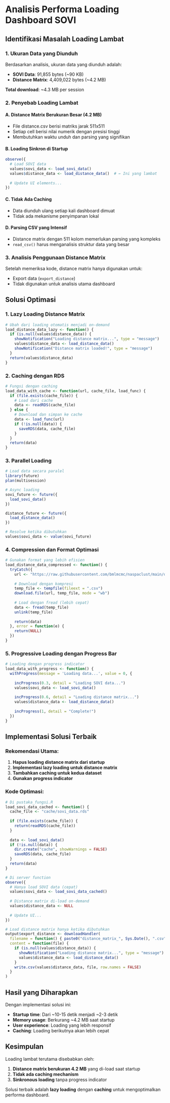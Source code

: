 # Analisis Performa Loading Dashboard SOVI

## Identifikasi Masalah Loading Lambat

### 1. **Ukuran Data yang Diunduh**

Berdasarkan analisis, ukuran data yang diunduh adalah:
- **SOVI Data**: 91,855 bytes (~90 KB)
- **Distance Matrix**: 4,409,022 bytes (~4.2 MB)

**Total download**: ~4.3 MB per session

### 2. **Penyebab Loading Lambat**

#### A. **Distance Matrix Berukuran Besar (4.2 MB)**
- File distance.csv berisi matriks jarak 511x511 
- Setiap cell berisi nilai numerik dengan presisi tinggi
- Membutuhkan waktu unduh dan parsing yang signifikan

#### B. **Loading Sinkron di Startup**
```r
observe({
  # Load SOVI data
  values$sovi_data <- load_sovi_data()
  values$distance_data <- load_distance_data()  # ← Ini yang lambat
  
  # Update UI elements...
})
```

#### C. **Tidak Ada Caching**
- Data diunduh ulang setiap kali dashboard dimuat
- Tidak ada mekanisme penyimpanan lokal

#### D. **Parsing CSV yang Intensif**
- Distance matrix dengan 511 kolom memerlukan parsing yang kompleks
- `read_csv()` harus menganalisis struktur data yang besar

### 3. **Analisis Penggunaan Distance Matrix**

Setelah memeriksa kode, distance matrix hanya digunakan untuk:
- Export data (`export_distance`)
- Tidak digunakan untuk analisis utama dashboard

## Solusi Optimasi

### 1. **Lazy Loading Distance Matrix**
```r
# Ubah dari loading otomatis menjadi on-demand
load_distance_data_lazy <- function() {
  if (is.null(values$distance_data)) {
    showNotification("Loading distance matrix...", type = "message")
    values$distance_data <- load_distance_data()
    showNotification("Distance matrix loaded!", type = "message")
  }
  return(values$distance_data)
}
```

### 2. **Caching dengan RDS**
```r
# Fungsi dengan caching
load_data_with_cache <- function(url, cache_file, load_func) {
  if (file.exists(cache_file)) {
    # Load dari cache
    data <- readRDS(cache_file)
  } else {
    # Download dan simpan ke cache
    data <- load_func(url)
    if (!is.null(data)) {
      saveRDS(data, cache_file)
    }
  }
  return(data)
}
```

### 3. **Parallel Loading**
```r
# Load data secara paralel
library(future)
plan(multisession)

# Async loading
sovi_future <- future({
  load_sovi_data()
})

distance_future <- future({
  load_distance_data()
})

# Resolve ketika dibutuhkan
values$sovi_data <- value(sovi_future)
```

### 4. **Compression dan Format Optimasi**
```r
# Gunakan format yang lebih efisien
load_distance_data_compressed <- function() {
  tryCatch({
    url <- "https://raw.githubusercontent.com/bmlmcmc/naspaclust/main/data/distance.csv"
    
    # Download dengan kompresi
    temp_file <- tempfile(fileext = ".csv")
    download.file(url, temp_file, mode = "wb")
    
    # Load dengan fread (lebih cepat)
    data <- fread(temp_file)
    unlink(temp_file)
    
    return(data)
  }, error = function(e) {
    return(NULL)
  })
}
```

### 5. **Progressive Loading dengan Progress Bar**
```r
# Loading dengan progress indicator
load_data_with_progress <- function() {
  withProgress(message = 'Loading data...', value = 0, {
    
    incProgress(0.3, detail = "Loading SOVI data...")
    values$sovi_data <- load_sovi_data()
    
    incProgress(0.6, detail = "Loading distance matrix...")
    values$distance_data <- load_distance_data()
    
    incProgress(1, detail = "Complete!")
  })
}
```

## Implementasi Solusi Terbaik

### Rekomendasi Utama:

1. **Hapus loading distance matrix dari startup**
2. **Implementasi lazy loading untuk distance matrix**
3. **Tambahkan caching untuk kedua dataset**
4. **Gunakan progress indicator**

### Kode Optimasi:

```r
# Di pustaka_fungsi.R
load_sovi_data_cached <- function() {
  cache_file <- "cache/sovi_data.rds"
  
  if (file.exists(cache_file)) {
    return(readRDS(cache_file))
  }
  
  data <- load_sovi_data()
  if (!is.null(data)) {
    dir.create("cache", showWarnings = FALSE)
    saveRDS(data, cache_file)
  }
  return(data)
}

# Di server function
observe({
  # Hanya load SOVI data (cepat)
  values$sovi_data <- load_sovi_data_cached()
  
  # Distance matrix di-load on-demand
  values$distance_data <- NULL
  
  # Update UI...
})

# Load distance matrix hanya ketika dibutuhkan
output$export_distance <- downloadHandler(
  filename = function() { paste0("distance_matrix_", Sys.Date(), ".csv") },
  content = function(file) {
    if (is.null(values$distance_data)) {
      showNotification("Loading distance matrix...", type = "message")
      values$distance_data <- load_distance_data()
    }
    write.csv(values$distance_data, file, row.names = FALSE)
  }
)
```

## Hasil yang Diharapkan

Dengan implementasi solusi ini:
- **Startup time**: Dari ~10-15 detik menjadi ~2-3 detik
- **Memory usage**: Berkurang ~4.2 MB saat startup
- **User experience**: Loading yang lebih responsif
- **Caching**: Loading berikutnya akan lebih cepat

## Kesimpulan

Loading lambat terutama disebabkan oleh:
1. **Distance matrix berukuran 4.2 MB** yang di-load saat startup
2. **Tidak ada caching mechanism**
3. **Sinkronous loading** tanpa progress indicator

Solusi terbaik adalah **lazy loading** dengan **caching** untuk mengoptimalkan performa dashboard.